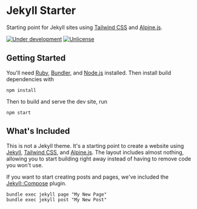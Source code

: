 # Jekyll Starter

Starting point for Jekyll sites using [Tailwind CSS](https://tailwindcss.com/)
and [Alpine.js](https://github.com/alpinejs/alpine/).

[![Under development](https://img.shields.io/badge/status-Under%20development-green?style=for-the-badge)](https://github.com/mloberg/jekyll-starter)
[![Unlicense](https://img.shields.io/badge/license-Unlicense-blue?style=for-the-badge)](https://choosealicense.com/licenses/unlicense/)

## Getting Started

You'll need [Ruby](https://www.ruby-lang.org/en/), [Bundler](https://bundler.io/),
and [Node.js](https://nodejs.org/en/) installed. Then install build dependencies
with

    npm install

Then to build and serve the dev site, run

    npm start

## What's Included

This is not a Jekyll theme. It's a starting point to create a website using
[Jekyll](https://jekyllrb.com/), [Tailwind CSS](https://tailwindcss.com/), and
[Alpine.js](https://github.com/alpinejs/alpine/). The layout includes almost
nothing, allowing you to start building right away instead of having to remove
code you won't use.

If you want to start creating posts and pages, we've included the
[Jekyll::Compose](https://github.com/jekyll/jekyll-compose) plugin.

    bundle exec jekyll page "My New Page"
    bundle exec jekyll post "My New Post"
